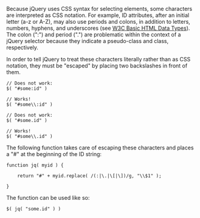 <script>{
	"title": "How do I select an element by an ID that has characters used in CSS notation?",
	"source": "http://docs.jquery.com/Frequently_Asked_Questions"
}</script>

Because jQuery uses CSS syntax for selecting elements, some characters are interpreted as CSS notation. For example, ID attributes, after an initial letter (a-z or A-Z), may also use periods and colons, in addition to letters, numbers, hyphens, and underscores (see [W3C Basic HTML Data Types](http://www.w3.org/TR/html4/types.html#type-id)). The colon (":") and period (".") are problematic within the context of a jQuery selector because they indicate a pseudo-class and class, respectively.

In order to tell jQuery to treat these characters literally rather than as CSS notation, they must be "escaped" by placing two backslashes in front of them.

```
// Does not work:
$( "#some:id" )

// Works!
$( "#some\\:id" )

// Does not work:
$( "#some.id" )

// Works!
$( "#some\\.id" )
```

The following function takes care of escaping these characters and places a "#" at the beginning of the ID string:

```
function jq( myid ) {

	return "#" + myid.replace( /(:|\.|\[|\])/g, "\\$1" );

}
```

The function can be used like so:

```
$( jq( "some.id" ) )
```
